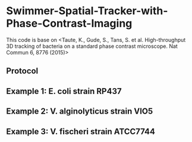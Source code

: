 # Swimmer-Spatial-Tracker-with-Phase-Contrast-Imaging
This code is base on <Taute, K., Gude, S., Tans, S. et al. High-throughput 3D tracking of bacteria on a standard phase contrast microscope. Nat Commun 6, 8776 (2015)>

## Protocol
## Example 1: E. coli strain RP437
## Example 2: V. alginolyticus strain VIO5
## Example 3: V. fischeri strain ATCC7744
